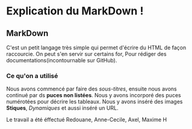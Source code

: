 # Explication du MarkDown ! 

<h2>MarkDown</h2>


C'est un petit langage très simple qui permet d'écrire du HTML de façon raccourcie. On peut s'en servir sur certains for, Pour rédiger des 
documentations(incontournable sur GitHub).

<h3>Ce qu'on a utilisé</h3

Nous avons commencé par faire des *sous-titres*,
ensuite nous avons continué par ds **puces non listées**.
Nous y avons incorporé des puces numérotées pour décrire les tableaux. 
Nous y avons inséré des images **Stiques**, *Dynamiques* et aussi inséré un URL. 

Le travail a été éffectué Redouane, Anne-Cecile, Axel, Maxime H
